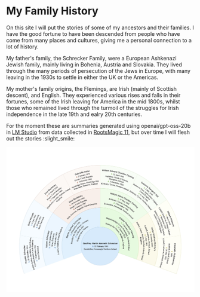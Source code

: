 # My Family History

On this site I will put the stories of some of my ancestors and their families. I have the good fortune to have been descended from people who have come from many places and cultures, giving me a personal connection to a lot of history.

My father's family, the Schrecker Family, were a European Ashkenazi Jewish family, mainly living in Bohenia, Austria and Slovakia. They lived through the many periods of persecution of the Jews in Europe, with many leaving in the 1930s to settle in either the UK or the Americas.

My mother's family origins, the Flemings, are Irish (mainly of Scottish descent), and English. They experienced various rises and falls in their fortunes, some of the Irish leaving for America in the mid 1800s, whilst those who remained lived through the turmoil of the struggles for Irish independence in the late 19th and ealry 20th centuries.

For the moment these are summaries generated using openai/gpt-oss-20b in [LM Studio](https://lmstudio.ai) from data collected in [RootsMagic 11](https://www.rootsmagic.com), but over time I will flesh out the stories :slight_smile:

![Fan chart][def]

[def]: assets/GeoffFanChart.jpg